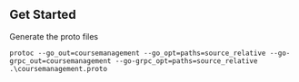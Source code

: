 ## Get Started

Generate the proto files

```pwsh
protoc --go_out=coursemanagement --go_opt=paths=source_relative --go-grpc_out=coursemanagement --go-grpc_opt=paths=source_relative .\coursemanagement.proto
```
